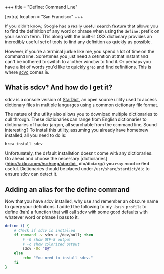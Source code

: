 +++
title = "Define: Command Line"

[extra]
location = "San Francisco"
+++

If you didn't know, Google has a really useful [search
feature](http://www.google.com/intl/en/help/features.html) that allows you to
find the definition of any word or phrase when using the `define:` prefix on
your search term. This along with the built-in OSX dictionary provides an
incredibly useful set of tools to find any definition as quickly as possible.

<!-- more -->

However, if you're a terminal junkie like me, you spend a lot of time on the
command line. Sometimes you just need a definition at that instant and can't be
bothered to switch to another window to find it. Or perhaps you have a list of
words you'd like to quickly `grep` and find definitions. This is where
[sdvc](http://en.wikipedia.org/wiki/Sdcv) comes in.


## What is sdcv? And how do I get it?

sdcv is a console version of [StarDict](http://en.wikipedia.org/wiki/StarDict),
an open source utility used to access dictionary files in multiple languages
using a common dictionary file format.

The nature of the utility also allows you to download multiple dictionaries to
cull through. These dictionaries can range from English dictionaries to
dictionaries of hacker jargon, all searchable from the command line. Sound interesting? To install this utility, assuming you already have homebrew installed, all you need to do is:

    brew install sdcv

Unfortunately, the default installation doesn't come with any dictionaries. Go
ahead and choose the necessary
[dictionaries](http://abloz.com/huzheng/stardict- dic/dict.org/) you may need
or find useful. Dictionaries should be placed under `/usr/share/stardict/dic`
to ensure sdcv can detect it.


## Adding an alias for the define command

Now that you have sdcv installed, why use and remember an obscure name to query
your definitions. I added the following to my `.bash_profile` to define (hah) a
function that will call sdcv with some good defaults with whatever word or
phrase I pass to it.

``` bash
define () {
    # Check if sdcv is installed
    if command -v sdcv > /dev/null; then
        # -0 show UTF-8 output
        # -c show colorized output
        sdcv -0c "$@"
    else
        echo "You need to install sdcv."
    fi
}
```

